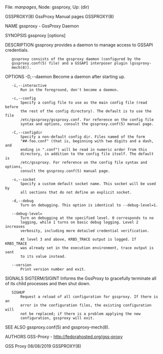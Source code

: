 File: *manpages*,  Node: gssproxy,  Up: (dir)

GSSPROXY(8)                  GssProxy Manual pages                 GSSPROXY(8)



NAME
       gssproxy - GssProxy Daemon

SYNOPSIS
       gssproxy [options]

DESCRIPTION
       gssproxy provides a daemon to manage access to GSSAPI credentials.

       gssproxy consists of the gssproxy daemon (configured by the
       gssproxy.conf(5) file) and a GSSAPI interposer plugin (gssproxy-
       mech(8)).

OPTIONS
       -D,--daemon
           Become a daemon after starting up.

       -i,--interactive
           Run in the foreground, don't become a daemon.

       -c,--config
           Specify a config file to use as the main config file (read before
           the rest of the config directory). The default is to use the file
           /etc/gssproxy/gssproxy.conf. For reference on the config file
           syntax and options, consult the gssproxy.conf(5) manual page.

       -C,--configdir
           Specify a non-default config dir. Files named of the form
           "##-foo.conf" (that is, beginning with two digits and a dash, and
           ending in ".conf") will be read in numeric order from this
           directory, in addition to the config file itself. The default is
           /etc/gssproxy. For reference on the config file syntax and options,
           consult the gssproxy.conf(5) manual page.

       -s,--socket
           Specify a custom default socket name. This socket will be used by
           all sections that do not define an explicit socket.

       -d,--debug
           Turn on debugging. This option is identical to --debug-level=1.

       --debug-level=
           Turn on debugging at the specified level. 0 corresponds to no
           logging, while 1 turns on basic debug logging. Level 2 increases
           verbosity, including more detailed credential verification.

           At level 3 and above, KRB5_TRACE output is logged. If KRB5_TRACE
           was already set in the execution environment, trace output is sent
           to its value instead.

       --version
           Print version number and exit.

SIGNALS
       SIGTERM/SIGINT
           Informs the GssProxy to gracefully terminate all of its child
           processes and then shut down.

       SIGHUP
           Request a reload of all configuration for gssproxy. If there is an
           error in the configuration files, the existing configuration will
           not be replaced; if there is a problem applying the new
           configuration, gssproxy will exit.

SEE ALSO
       gssproxy.conf(5) and gssproxy-mech(8).

AUTHORS
       GSS-Proxy - http://fedorahosted.org/gss-proxy



GSS Proxy                         08/08/2019                       GSSPROXY(8)
